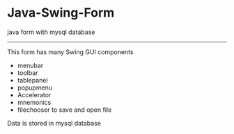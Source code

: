 # Java-Swing-Form
java form with mysql database
<br>
<hr>
This form has many Swing GUI components 
<ul>
<li>menubar</li>
<li>toolbar</li>
<li>tablepanel</li>
<li>popupmenu</li>
<li>Accelerator</li>
<li>mnemonics</li>
<li>filechooser to save and open file</li>
</ul>


Data is stored in mysql database
